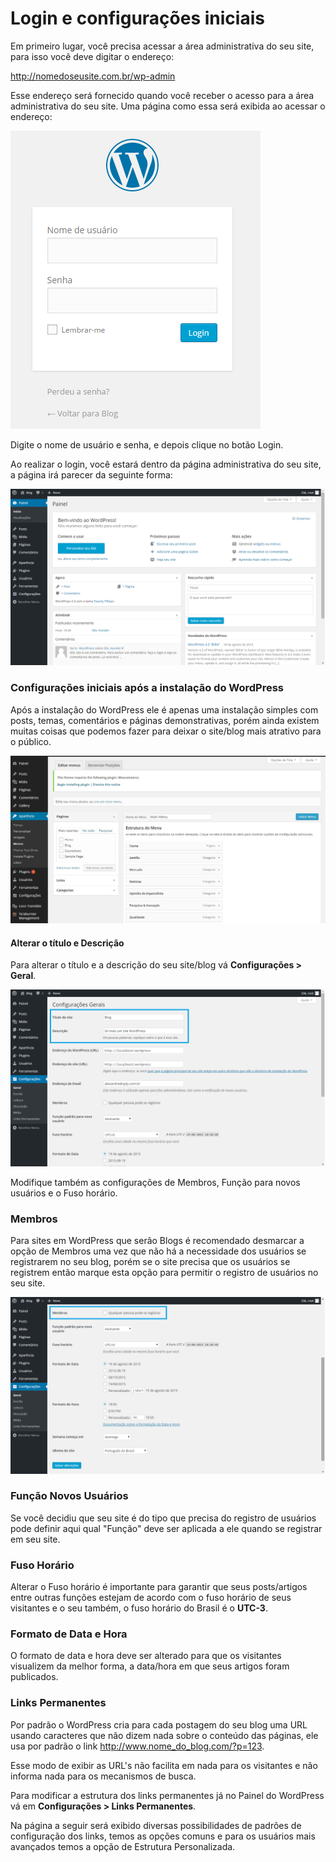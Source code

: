 # Login e configurações iniciais

Em primeiro lugar, você precisa acessar a área administrativa do seu site, para isso você deve digitar o endereço:

http://nomedoseusite.com.br/wp-admin

Esse endereço será fornecido quando você receber o acesso para a área administrativa do seu site. Uma página como essa será exibida ao acessar o endereço:

![](wp_login.png)

Digite o nome de usuário e senha, e depois clique no botão Login.

Ao realizar o login, você estará dentro da página administrativa do seu site, a página irá parecer da seguinte forma:

![](wp_admin.png)

### Configurações iniciais após a instalação do WordPress

Após a instalação do WordPress ele é apenas uma instalação simples com posts, temas, comentários e páginas demonstrativas, porém ainda existem muitas coisas que podemos fazer para deixar o site/blog mais atrativo para o público.

![](menu.jpg)

#### Alterar o título e Descrição

Para alterar o título e a descrição do seu site/blog vá  **Configurações > Geral**.

![](wp_config_painel_1.png)

Modifique também as configurações de Membros, Função para novos usuários e o Fuso  horário.

### Membros

Para sites em WordPress que serão Blogs é recomendado desmarcar a opção de Membros uma vez que não há a necessidade dos usuários se registrarem no seu blog, porém se o site precisa que os usuários se registrem então marque esta opção para permitir o registro de usuários no seu site.

![](wp_config_painel_membros.png)

### Função Novos Usuários

Se você decidiu que seu site é do tipo que precisa do registro de usuários pode definir aqui qual "Função" deve ser aplicada a ele quando se registrar em seu site.

### Fuso Horário

Alterar o Fuso horário é importante para garantir que seus posts/artigos entre outras funções estejam de acordo  com o fuso horário de seus visitantes e o seu também, o fuso horário do Brasil é o **UTC-3**.

### Formato de Data e Hora

O formato de data e hora deve ser alterado para que os visitantes visualizem da melhor forma, a data/hora em que seus artigos foram publicados.

### Links Permanentes

Por padrão o WordPress cria para cada postagem do seu blog uma URL usando caracteres que não dizem nada sobre o conteúdo das páginas, ele usa por padrão o link http://www.nome_do_blog.com/?p=123.

Esse modo de exibir as URL's não facilita em nada para os visitantes e não informa nada para os mecanismos de busca.

Para modificar a estrutura dos links permanentes já no Painel do WordPress vá em **Configurações > Links Permanentes**.

Na página a seguir será exibido diversas possibilidades de padrões de configuração dos links, temos as opções comuns e para os usuários mais avançados temos a opção de Estrutura Personalizada.